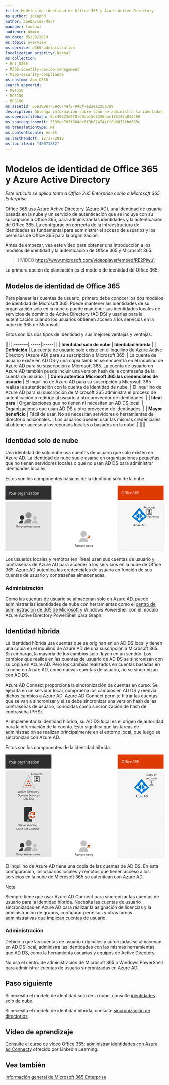```yaml
---
title: Modelos de identidad de Office 365 y Azure Active Directory
ms.author: josephd
author: JoeDavies-MSFT
manager: laurawi
audience: Admin
ms.date: 05/20/2019
ms.topic: overview
ms.service: o365-administration
localization_priority: Normal
ms.collection:
- Ent_O365
- M365-identity-device-management
- M365-security-compliance
ms.custom: Adm_O365
search.appverid:
- MET150
- MOE150
- BCS160
ms.assetid: 06a189e7-5ec6-4af2-94bf-a22ea225a7a9
description: Obtenga información sobre cómo se administra la identidad del usuario en Office 365.
ms.openlocfilehash: 0cc40323d978fe9ab13e3326dac183143a014406
ms.sourcegitcommit: 3539ec707f984de6f3b874744ff8b6832fbd665e
ms.translationtype: MT
ms.contentlocale: es-ES
ms.lasthandoff: 12/17/2019
ms.locfileid: "40071882"
---
```

# <a name="office-365-identity-models-and-azure-active-directory"></a>Modelos de identidad de Office 365 y Azure Active Directory

*Este artículo se aplica tanto a Office 365 Enterprise como a Microsoft 365 Enterprise.*

Office 365 usa Azure Active Directory (Azure AD), una identidad de usuario basada en la nube y un servicio de autenticación que se incluye con su suscripción a Office 365, para administrar las identidades y la autenticación de Office 365. La configuración correcta de la infraestructura de identidades es fundamental para administrar el acceso de usuarios y los permisos de Office 365 para la organización.

Antes de empezar, vea este vídeo para obtener una introducción a los modelos de identidad y la autenticación de Office 365 y Microsoft 365.

> [!VIDEO https://www.microsoft.com/videoplayer/embed/RE2Pjwu]

La primera opción de planeación es el modelo de identidad de Office 365.

## <a name="office-365-identity-models"></a>Modelos de identidad de Office 365

Para planear las cuentas de usuario, primero debe conocer los dos modelos de identidad de Microsoft 365. Puede mantener las identidades de su organización solo en la nube o puede mantener sus identidades locales de servicios de dominio de Active Directory (AD DS) y usarlas para la autenticación cuando los usuarios obtienen acceso a los servicios en la nube de 365 de Microsoft.  

Estos son los dos tipos de identidad y sus mejores ventajas y ventajas.

|||
|:-------|:-----|:-----|
|  | **Identidad solo de nube** | **Identidad híbrida** |
| **Definición** | La cuenta de usuario solo existe en el inquilino de Azure Active Directory (Azure AD) para su suscripción a Microsoft 365. | La cuenta de usuario existe en AD DS y una copia también se encuentra en el inquilino de Azure AD para su suscripción a Microsoft 365. La cuenta de usuario en Azure AD también puede incluir una versión hash de la contraseña de la cuenta de usuario. |
| **Cómo autentica Microsoft 365 las credenciales de usuario** | El inquilino de Azure AD para su suscripción a Microsoft 365 realiza la autenticación con la cuenta de identidad de nube. | El inquilino de Azure AD para su suscripción de Microsoft 365 administra el proceso de autenticación o redirige al usuario a otro proveedor de identidades. |
| **Ideal para** | Organizaciones que no tienen ni necesitan un AD DS local. | Organizaciones que usan AD DS u otro proveedor de identidades. |
| **Mayor beneficio** | Fácil de usar. No se necesitan servidores o herramientas de directorio adicionales. | Los usuarios pueden usar las mismas credenciales al obtener acceso a los recursos locales o basados en la nube. |
||||

## <a name="cloud-only-identity"></a>Identidad solo de nube

Una identidad de solo nube usa cuentas de usuario que solo existen en Azure AD. La identidad de nube suele usarse en organizaciones pequeñas que no tienen servidores locales o que no usan AD DS para administrar identidades locales. 

Estos son los componentes básicos de la identidad solo de la nube.
 
![Componentes básicos de identidad solo en la nube](./media/about-office-365-identity/cloud-only-identity.png)

Los usuarios locales y remotos (en línea) usan sus cuentas de usuario y contraseñas de Azure AD para acceder a los servicios en la nube de Office 365. Azure AD autentica las credenciales de usuario en función de sus cuentas de usuario y contraseñas almacenadas.

### <a name="administration"></a>Administración
Como las cuentas de usuario se almacenan solo en Azure AD, puede administrar las identidades de nube con herramientas como el [centro de administración de 365 de Microsoft](https://admin.microsoft.com) y Windows PowerShell con el módulo Azure Active Directory PowerShell para Graph. 

## <a name="hybrid-identity"></a>Identidad híbrida

La identidad híbrida usa cuentas que se originan en un AD DS local y tienen una copia en el inquilino de Azure AD de una suscripción a Microsoft 365. Sin embargo, la mayoría de los cambios solo fluyen en un sentido. Los cambios que realice en las cuentas de usuario de AD DS se sincronizan con su copia en Azure AD. Pero los cambios realizados en cuentas basadas en la nube en Azure AD, como nuevas cuentas de usuario, no se sincronizan con AD DS.

Azure AD Connect proporciona la sincronización de cuentas en curso. Se ejecuta en un servidor local, comprueba los cambios en AD DS y reenvía dichos cambios a Azure AD. Azure AD Connect permite filtrar las cuentas que se van a sincronizar y si se debe sincronizar una versión hash de las contraseñas de usuario, conocidas como sincronización de hash de contraseña (PHS).

Al implementar la identidad híbrida, su AD DS local es el origen de autoridad para la información de la cuenta. Esto significa que las tareas de administración se realizan principalmente en el entorno local, que luego se sincronizan con Azure AD. 

Estos son los componentes de la identidad híbrida.

![Componentes de la identidad híbrida](./media/about-office-365-identity/hybrid-identity.png)

El inquilino de Azure AD tiene una copia de las cuentas de AD DS. En esta configuración, los usuarios locales y remotos que tienen acceso a los servicios en la nube de Microsoft 365 se autentican con Azure AD.

>[!Note]
>Siempre tiene que usar Azure AD Connect para sincronizar las cuentas de usuario para la identidad híbrida. Necesita las cuentas de usuario sincronizadas en Azure AD para realizar la asignación de licencias y la administración de grupos, configurar permisos y otras tareas administrativas que implican cuentas de usuario.
>

### <a name="administration"></a>Administración

Debido a que las cuentas de usuario originales y autorizadas se almacenan en AD DS local, administra las identidades con las mismas herramientas que AD DS, como la herramienta usuarios y equipos de Active Directory. 

No usa el centro de administración de Microsoft 365 o Windows PowerShell para administrar cuentas de usuario sincronizadas en Azure AD.

## <a name="next-step"></a>Paso siguiente

Si necesita el modelo de identidad solo de la nube, consulte [identidades solo de nube](cloud-only-identities.md).

Si necesita el modelo de identidad híbrida, consulte [sincronización de directorios](plan-for-directory-synchronization.md).
  

## <a name="video-training"></a>Vídeo de aprendizaje

Consulte el curso de vídeo [Office 365: administrar identidades con Azure ad Connect](https://support.office.com/article/90991a1d-c0ab-479a-b413-35c9706f6fed.aspx)y ofrecido por LinkedIn Learning.

## <a name="see-also"></a>Vea también

[Información general de Microsoft 365 Enterprise](https://docs.microsoft.com/microsoft-365/enterprise/microsoft-365-overview)
